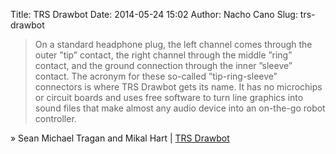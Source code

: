 Title: TRS Drawbot
Date: 2014-05-24 15:02
Author: Nacho Cano
Slug: trs-drawbot

> On a standard headphone plug, the left channel comes through the outer
> ”tip” contact, the right channel through the middle ”ring” contact,
> and the ground connection through the inner ”sleeve” contact. The
> acronym for these so-called ”tip-ring-sleeve” connectors is where TRS
> Drawbot gets its name. It has no microchips or circuit boards and uses
> free software to turn line graphics into sound files that make almost
> any audio device into an on-the-go robot controller.

» Sean Michael Tragan and Mikal Hart | [TRS Drawbot][]

  [TRS Drawbot]: http://makezine.com/projects/trs-drawbot/
    "TRS Drawbot"
